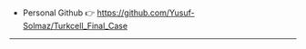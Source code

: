 * Personal Github 👉 https://github.com/Yusuf-Solmaz/Turkcell_Final_Case
-----------------------------------------------------------------------
